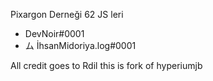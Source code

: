 Pixargon Derneği 62 JS leri
- DevNoir#0001
- ム İhsanMidoriya.log#0001


All credit goes to Rdil this is fork of hyperiumjb 
